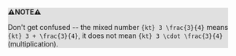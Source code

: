 <div style="margin:2em; background-color: #e0e0e0;">

<strong>⚠️NOTE️️️⚠️</strong>

Don't get confused -- the mixed number `{kt} 3 \frac{3}{4}` means `{kt} 3 + \frac{3}{4}`, it does not mean `{kt} 3 \cdot \frac{3}{4}` (multiplication).
</div>

